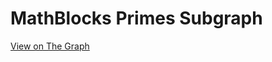 # MathBlocks Primes Subgraph

[View on The Graph](https://thegraph.com/hosted-service/subgraph/jameslefrere/primes)
